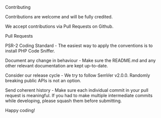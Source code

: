 Contributing

Contributions are welcome and will be fully credited.

We accept contributions via Pull Requests on Github.

Pull Requests

PSR-2 Coding Standard - The easiest way to apply the conventions is to install PHP Code Sniffer.

Document any change in behaviour - Make sure the README.md and any other relevant documentation are kept up-to-date.

Consider our release cycle - We try to follow SemVer v2.0.0. Randomly breaking public APIs is not an option.

Send coherent history - Make sure each individual commit in your pull request is meaningful. If you had to make multiple intermediate commits while developing, please squash them before submitting.

Happy coding!
